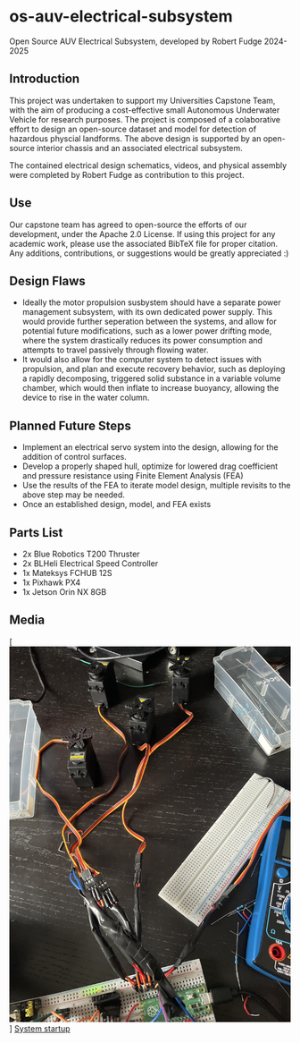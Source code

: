 # os-auv-electrical-subsystem
Open Source AUV Electrical Subsystem, developed by Robert Fudge 2024-2025

## Introduction
This project was undertaken to support my Universities Capstone Team, with the aim of producing a cost-effective small Autonomous Underwater Vehicle for research purposes. The project is composed of a colaborative effort to design an open-source dataset and model for detection of hazardous physcial landforms. The above design is supported by an open-source interior chassis and an associated electrical subsystem.

The contained electrical design schematics, videos, and physical assembly were completed by Robert Fudge as contribution to this project.

## Use
Our capstone team has agreed to open-source the efforts of our development, under the Apache 2.0 License. If using this project for any academic work, please use the associated BibTeX file for proper citation. Any additions, contributions, or suggestions would be greatly appreciated :)

## Design Flaws
- Ideally the motor propulsion susbystem should have a separate power management subsystem, with its own dedicated power supply. This would provide further seperation between the systems, and allow for potential future modifications, such as a lower power drifting mode, where the system drastically reduces its power consumption and attempts to travel passively through flowing water.
- It would also allow for the computer system to detect issues with propulsion, and plan and execute recovery behavior, such as deploying a rapidly decomposing, triggered solid substance in a variable volume chamber, which would then inflate to increase buoyancy, allowing the device to rise in the water column.

## Planned Future Steps
- Implement an electrical servo system into the design, allowing for the addition of control surfaces.
- Develop a properly shaped hull, optimize for lowered drag coefficient and pressure resistance using Finite Element Analysis (FEA)
- Use the results of the FEA to iterate model design, multiple revisits to the above step may be needed.
- Once an established design, model, and FEA exists

## Parts List
- 2x Blue Robotics T200 Thruster
- 2x BLHeli Electrical Speed Controller
- 1x Mateksys FCHUB 12S
- 1x Pixhawk PX4
- 1x Jetson Orin NX 8GB

## Media
[![System startup](https://raw.githubusercontent.com/rnfudge02/os-auv-electrical-subsystem/main/resources/potential_servo_integration.jpeg)]
[System startup](https://raw.githubusercontent.com/rnfudge02/os-auv-electrical-subsystem/main/resources/system_init.mp4)